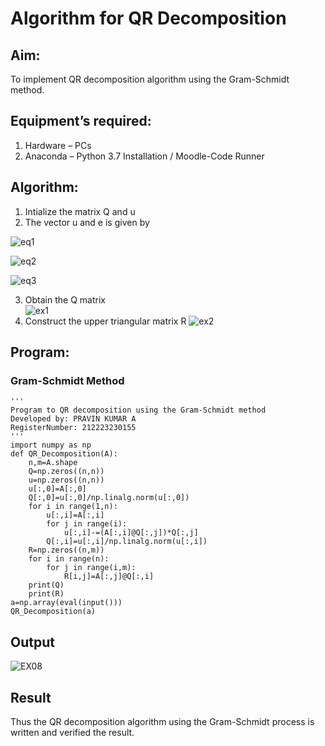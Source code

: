 # Algorithm for QR Decomposition
## Aim:
To implement QR decomposition algorithm using the Gram-Schmidt method.
## Equipment’s required:
1.	Hardware – PCs
2.	Anaconda – Python 3.7 Installation / Moodle-Code Runner
## Algorithm:
1.	Intialize the matrix Q and u
2.	The vector u and e is given by

   ![eq1](https://github.com/RAVENPRAVIN/QRdecomposition/assets/146820534/11b8ad9c-c71a-49b2-9a55-31f598c0a773)
  	
   ![eq2](https://github.com/RAVENPRAVIN/QRdecomposition/assets/146820534/e2adc6cf-f978-4d1d-af8f-7cd910da2a08)
   
  ![eq3](https://github.com/RAVENPRAVIN/QRdecomposition/assets/146820534/e5cfa799-aa3e-4efd-9831-6cc82815a8d2)  

  
3.	Obtain the Q matrix   
    ![ex1](https://github.com/RAVENPRAVIN/QRdecomposition/assets/146820534/de78309b-c739-4b45-a043-6b4b3b47bea5)
4.	Construct the upper triangular matrix R
  ![ex2](https://github.com/RAVENPRAVIN/QRdecomposition/assets/146820534/0eebfb75-3b56-41bc-bc73-94958954f34a)



## Program:
### Gram-Schmidt Method
```
''' 
Program to QR decomposition using the Gram-Schmidt method
Developed by: PRAVIN KUMAR A
RegisterNumber: 212223230155
'''
import numpy as np
def QR_Decomposition(A):
    n,m=A.shape
    Q=np.zeros((n,n))
    u=np.zeros((n,n))
    u[:,0]=A[:,0]
    Q[:,0]=u[:,0]/np.linalg.norm(u[:,0])
    for i in range(1,n):
        u[:,i]=A[:,i]
        for j in range(i):
            u[:,i]-=(A[:,i]@Q[:,j])*Q[:,j]
        Q[:,i]=u[:,i]/np.linalg.norm(u[:,i])
    R=np.zeros((n,m))
    for i in range(n):
        for j in range(i,m):
            R[i,j]=A[:,j]@Q[:,i]
    print(Q)
    print(R)
a=np.array(eval(input()))
QR_Decomposition(a)
```

## Output
![EX08](https://github.com/RAVENPRAVIN/QRdecomposition/assets/146820534/c7c2b366-9c35-4ec0-8032-69d788b83ae2)


## Result
Thus the QR decomposition algorithm using the Gram-Schmidt process is written and verified the result.
